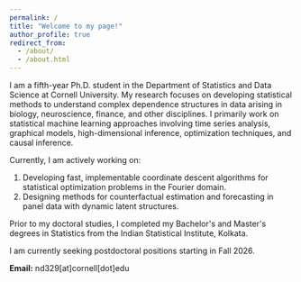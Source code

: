 ```yaml
---
permalink: /
title: "Welcome to my page!"
author_profile: true
redirect_from: 
  - /about/
  - /about.html
---
```


I am a fifth-year Ph.D. student in the Department of Statistics and Data Science at Cornell University. My research focuses on developing statistical methods to understand complex dependence structures in data arising in biology, neuroscience, finance, and other disciplines. I primarily work on statistical machine learning approaches involving time series analysis, graphical models, high-dimensional inference, optimization techniques, and causal inference.

Currently, I am actively working on:
1. Developing fast, implementable coordinate descent algorithms for statistical optimization problems in the Fourier domain.  
2. Designing methods for counterfactual estimation and forecasting in panel data with dynamic latent structures.

Prior to my doctoral studies, I completed my Bachelor's and Master's degrees in Statistics from the Indian Statistical Institute, Kolkata.

I am currently seeking postdoctoral positions starting in Fall 2026.

**Email:** nd329[at]cornell[dot]edu
